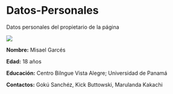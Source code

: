 # Datos-Personales
Datos personales del propietario de la página

<img src="https://scontent.fpty1-1.fna.fbcdn.net/v/t1.0-9/10418873_1464841397093125_1926179221586345497_n.jpg?_nc_cat=111&_nc_oc=AQkLoPu_4gMUX5D3MPus2ew7VJ0naXAo2b0sroEYiiPp3gTorEtW12vPzrTor3Xgdq0&_nc_ht=scontent.fpty1-1.fna&oh=6c3f6570a11c853f7b52ef549fc05196&oe=5E1AB469">

<b>Nombre:</b>
Misael Garcés


<b>Edad:</b>
18 años

<b>Educación:</b>
Centro Bilngue Vista Alegre; 
Universidad de Panamá

<b>Contactos:</b>
Gokú Sanchéz, 
Kick Buttowski, 
Marulanda Kakachi


